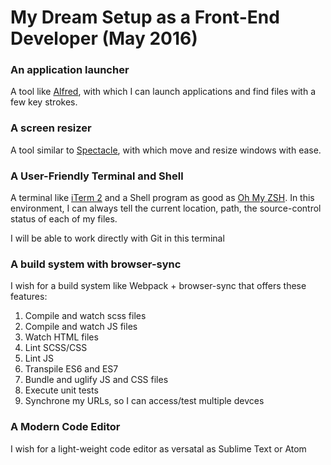 # My Dream Setup as a Front-End Developer (May 2016)


### An application launcher

  A tool like [Alfred][1], with which I can launch applications and find files with a few key strokes. 

### A screen resizer

  A tool similar to [Spectacle][2], with which move and resize windows with ease.

### A User-Friendly Terminal and Shell

  A terminal like [iTerm 2][3] and a Shell program as good as [Oh My ZSH][4].   In this environment, I can always tell the current location, path, the source-control status of each of my files. 

  I will be able to work directly with Git in this terminal

### A build system with browser-sync

  I wish for a build system like Webpack + browser-sync that offers these features:

  1.  Compile and watch scss files
  1.  Compile and watch JS files
  1.  Watch HTML files
  1.  Lint SCSS/CSS
  1.  Lint JS
  1.  Transpile ES6 and ES7
  1.  Bundle and uglify JS and CSS files
  1.  Execute unit tests
  1.  Synchrone my URLs, so I can access/test multiple devces


### A Modern Code Editor 

  I wish for a light-weight code editor as versatal as Sublime Text or Atom


[1]: https://www.alfredapp.com/
[2]: https://www.spectacleapp.com/
[3]: https://www.iterm2.com/
[4]: http://ohmyz.sh/
